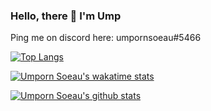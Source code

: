 ### Hello, there 👋 I'm Ump 


Ping me on discord here: umpornsoeau#5466


[![Top Langs](https://github-readme-stats.vercel.app/api/top-langs/?username=umpornsoeau&layout=compact&theme=synthwave)](https://github.com/umpornsoeau/)

[![Umporn Soeau's wakatime stats](https://github-readme-stats.vercel.app/api/wakatime?username=umpornsoeau&theme=synthwave)](https://github.com/umpornsoeau/)

[![Umporn Soeau's github stats](https://github-readme-stats.vercel.app/api?username=umpornsoeau&theme=synthwave&show_icons=true&count_private=true)](https://github.com/umpornsoeau/)

